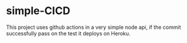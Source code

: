 # simple-CICD

This project uses github actions in a very simple node api, if the commit successfully pass on the test it deploys on Heroku.
